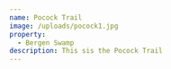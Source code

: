 ```yaml
---
name: Pocock Trail
image: /uploads/pocock1.jpg
property:
  - Bergen Swamp
description: This sis the Pocock Trail
---
```

